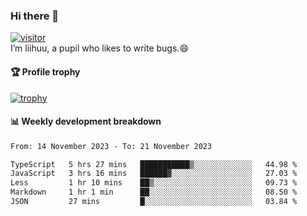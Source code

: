 ### Hi there 👋
[![visitor](https://visitor-badge.glitch.me/badge?page_id=liihuu&right_color=blue)](https://github.com/liihuu)<br>
I’m liihuu, a pupil who likes to write bugs.😄


#### 🏆 Profile trophy
[![trophy](https://github-profile-trophy.vercel.app?username=liihuu&margin-w=16&margin-h=16&rank=-C,-B)](https://github.com/liihuu)


#### 📊 Weekly development breakdown
<!--START_SECTION:waka-->

```txt
From: 14 November 2023 - To: 21 November 2023

TypeScript   5 hrs 27 mins   ███████████▒░░░░░░░░░░░░░   44.98 %
JavaScript   3 hrs 16 mins   ██████▓░░░░░░░░░░░░░░░░░░   27.03 %
Less         1 hr 10 mins    ██▒░░░░░░░░░░░░░░░░░░░░░░   09.73 %
Markdown     1 hr 1 min      ██░░░░░░░░░░░░░░░░░░░░░░░   08.50 %
JSON         27 mins         █░░░░░░░░░░░░░░░░░░░░░░░░   03.84 %
```

<!--END_SECTION:waka-->

<!--
**liihuu/liihuu** is a ✨ _special_ ✨ repository because its `README.md` (this file) appears on your GitHub profile.

Here are some ideas to get you started:

- 🔭 I’m currently working on ...
- 🌱 I’m currently learning ...
- 👯 I’m looking to collaborate on ...
- 🤔 I’m looking for help with ...
- 💬 Ask me about ...
- 📫 How to reach me: ...
- 😄 Pronouns: ...
- ⚡ Fun fact: ...
-->
